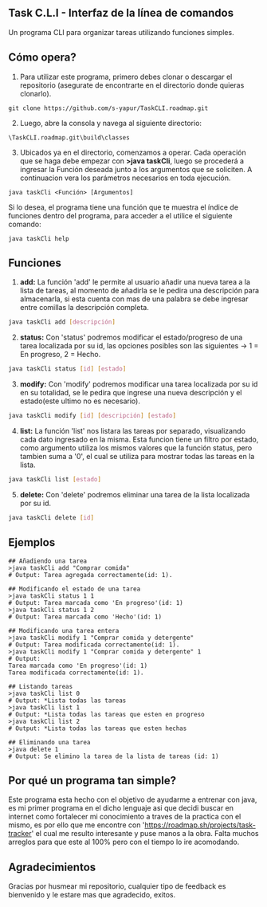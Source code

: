 ## Task C.L.I - Interfaz de la línea de comandos
Un programa CLI para organizar tareas utilizando funciones simples.
## Cómo opera?
1. Para utilizar este programa, primero debes clonar o descargar el repositorio (asegurate de encontrarte en el directorio donde quieras clonarlo).
```
git clone https://github.com/s-yapur/TaskCLI.roadmap.git
```

2. Luego, abre la consola y navega al siguiente directorio:
```
\TaskCLI.roadmap.git\build\classes
```
3. Ubicados ya en el directorio, comenzamos a operar. Cada operación que se haga debe empezar con **>java taskCli**, luego se procederá a ingresar la Función deseada junto a los argumentos que se soliciten.
A continuacion vera los parámetros necesarios en toda ejecución.
```
java taskCli <Función> [Argumentos]
```
Si lo desea, el programa tiene una función que te muestra el índice de funciones dentro del programa, para acceder a el utilice el siguiente comando:
```
java taskCli help
```
## Funciones
1. **add:** La función 'add' le permite al usuario añadir una nueva tarea a la lista de tareas, al momento de añadirla se le pedira una descripción para almacenarla, si esta cuenta con mas de una palabra se debe ingresar entre comillas la descripción completa.
```bash
java taskCli add [descripción]
```
2. **status:** Con 'status' podremos modificar el estado/progreso de una tarea localizada por su id, las opciones posibles son las siguientes -> 1 = En progreso, 2 = Hecho.
```bash
java taskCli status [id] [estado]
```
3. **modify:** Con 'modify' podremos modificar una tarea localizada por su id en su totalidad, se le pedira que ingrese una nueva descripción y el estado(este ultimo no es necesario).
```bash
java taskCli modify [id] [descripción] [estado]
```
4. **list:** La función 'list' nos listara las tareas por separado, visualizando cada dato ingresado en la misma. Esta funcion tiene un filtro por estado, como argumento utiliza los mismos valores que la función status, pero tambien suma a '0', el cual se utiliza para mostrar todas las tareas en la lista.
```bash
java taskCli list [estado]
```
5. **delete:** Con 'delete' podremos eliminar una tarea de la lista localizada por su id.
```bash
java taskCli delete [id]
```

## Ejemplos
```
## Añadiendo una tarea
>java taskCli add "Comprar comida"
# Output: Tarea agregada correctamente(id: 1).

## Modificando el estado de una tarea
>java taskCli status 1 1
# Output: Tarea marcada como 'En progreso'(id: 1)
>java taskCli status 1 2
# Output: Tarea marcada como 'Hecho'(id: 1)

## Modificando una tarea entera
>java taskCli modify 1 "Comprar comida y detergente" 
# Output: Tarea modificada correctamente(id: 1).
>java taskCli modify 1 "Comprar comida y detergente" 1
# Output:
Tarea marcada como 'En progreso'(id: 1)
Tarea modificada correctamente(id: 1).

## Listando tareas
>java taskCli list 0
# Output: *Lista todas las tareas
>java taskCli list 1
# Output: *Lista todas las tareas que esten en progreso
>java taskCli list 2
# Output: *Lista todas las tareas que esten hechas

## Eliminando una tarea
>java delete 1
# Output: Se elimino la tarea de la lista de tareas (id: 1)
```

## Por qué un programa tan simple?
Este programa esta hecho con el objetivo de ayudarme a entrenar con java, es mi primer programa en el dicho lenguaje asi que decidi buscar en internet como fortalecer mi conocimiento a traves de la practica con el mismo, es por ello que me encontre con 'https://roadmap.sh/projects/task-tracker' el cual me resulto interesante y puse manos a la obra. Falta muchos arreglos para que este al 100% pero con el tiempo lo ire acomodando.

## Agradecimientos
Gracias por husmear mi repositorio, cualquier tipo de feedback es bienvenido y le estare mas que agradecido, exitos.
